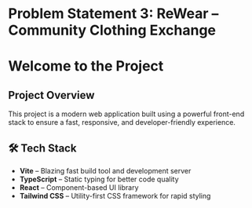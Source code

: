 # Problem Statement 3: ReWear – Community Clothing Exchange

# Welcome to the Project

## Project Overview

This project is a modern web application built using a powerful front-end stack to ensure a fast, responsive, and developer-friendly experience.

## 🛠 Tech Stack

- **Vite** – Blazing fast build tool and development server
- **TypeScript** – Static typing for better code quality
- **React** – Component-based UI library
- **Tailwind CSS** – Utility-first CSS framework for rapid styling
